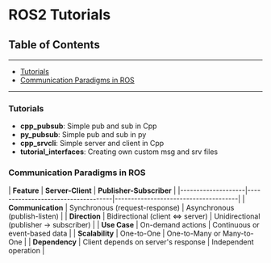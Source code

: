 # ROS2 Tutorials

## Table of Contents
---
- [Tutorials](#tutorials)
- [Communication Paradigms in ROS](#communication-paradigms-in-ros)
---

### Tutorials 
<a name="tutorials"></a>
- **cpp_pubsub**: Simple pub and sub in Cpp
- **py_pubsub**: Simple pub and sub in py
- **cpp_srvcli**: Simple server and client in Cpp
- **tutorial_interfaces**: Creating own custom msg and srv files

### Communication Paradigms in ROS
<a name="communication-paradigms-in-ros"></a>
| **Feature**       | **Server-Client**                  | **Publisher-Subscriber**            |
|--------------------|------------------------------------|--------------------------------------|
| **Communication**  | Synchronous (request-response)    | Asynchronous (publish-listen)       |
| **Direction**      | Bidirectional (client ⇔ server)   | Unidirectional (publisher → subscriber) |
| **Use Case**       | On-demand actions                | Continuous or event-based data      |
| **Scalability**    | One-to-One                        | One-to-Many or Many-to-One          |
| **Dependency**     | Client depends on server's response | Independent operation               |